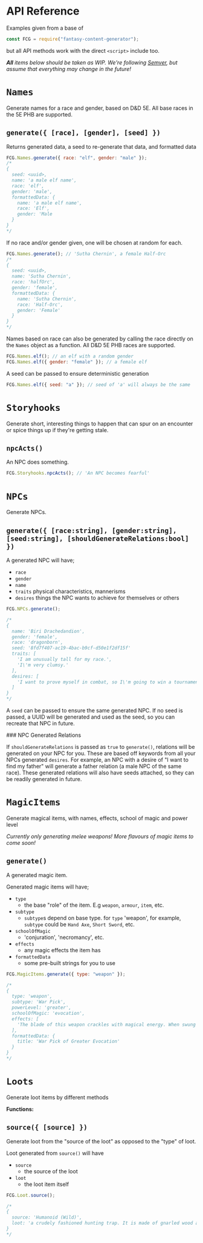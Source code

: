 # API Reference

Examples given from a base of

```js
const FCG = require("fantasy-content-generator");
```

but all API methods work with the direct `<script>` include too.

_**All** items below should be taken as WIP. We're following [Semver](https://semver.org/), but assume that everything may change in the future!_

# `Names`

Generate names for a race and gender, based on D&D 5E. All base races in the 5E PHB are supported.

## `generate({ [race], [gender], [seed] })`

Returns generated data, a seed to re-generate that data, and formatted data

```js
FCG.Names.generate({ race: "elf", gender: "male" });
/*
{
  seed: <uuid>,
  name: 'a male elf name',
  race: 'elf',
  gender: 'male',
  formattedData: {
    name: 'a male elf name',
    race: 'Elf',
    gender: 'Male
  }
}
*/
```

If no race and/or gender given, one will be chosen at random for each.

```js
FCG.Names.generate(); // 'Sutha Chernin', a female Half-Orc
/*
{
  seed: <uuid>,
  name: 'Sutha Chernin',
  race: 'halfOrc',
  gender: 'female',
  formattedData: {
    name: 'Sutha Chernin',
    race: 'Half-Orc',
    gender: 'Female'
  }
}
*/
```

Names based on race can also be generated by calling the race directly on the `Names` object as a function. All D&D 5E PHB races are supported.

```js
FCG.Names.elf(); // an elf with a random gender
FCG.Names.elf({ gender: "female" }); // a female elf
```

A seed can be passed to ensure deterministic generation

```js
FCG.Names.elf({ seed: "a" }); // seed of 'a' will always be the same
```

# `Storyhooks`

Generate short, interesting things to happen that can spur on an encounter or spice things up if they're getting stale.

## `npcActs()`

An NPC does something.

```js
FCG.Storyhooks.npcActs(); // 'An NPC becomes fearful'
```

# `NPCs`

Generate NPCs.

## `generate({ [race:string], [gender:string], [seed:string], [shouldGenerateRelations:bool] })`

A generated NPC will have;

- `race`
- `gender`
- `name`
- `traits` physical characteristics, mannerisms
- `desires` things the NPC wants to achieve for themselves or others

```js
FCG.NPCs.generate();

/*
{
  name: 'Biri Drachedandion',
  gender: 'female',
  race: 'dragonborn',
  seed: '8fd7f407-ac19-4bac-b9cf-d50e1f2df15f'
  traits: [
    'I am unusually tall for my race.',
    'I\'m very clumsy.'
  ],
  desires: [
    'I want to prove myself in combat, so I\'m going to win a tournament.'
  ]
}
*/
```

A `seed` can be passed to ensure the same generated NPC. If no seed is passed, a UUID will be generated and used as the seed, so you can recreate that NPC in future.

### NPC Generated Relations

If `shouldGenerateRelations` is passed as `true` to `generate()`, relations will be generated on your NPC for you. These are based off keywords from all your NPCs generated `desires`. For example, an NPC with a desire of "I want to find my father" will generate a father relation (a male NPC of the same race). These generated relations will also have seeds attached, so they can be readily generated in future.

# `MagicItems`

Generate magical items, with names, effects, school of magic and power level

_Currently only generating melee weapons! More flavours of magic items to come soon!_

## `generate()`

A generated magic item.

Generated magic items will have;

- `type`
  - the base "role" of the item. E.g `weapon`, `armour`, `item`, etc.
- `subtype`
  - `subtype`s depend on base type. for `type` 'weapon', for example, `subtype` could be `Hand Axe`, `Short Sword`, etc.
- `schoolOfMagic`
  - 'conjuration', 'necromancy', etc.
- `effects`
  - any magic effects the item has
- `formattedData`
  - some pre-built strings for you to use

```js
FCG.MagicItems.generate({ type: "weapon" });

/*
{
  type: 'weapon',
  subtype: 'War Pick',
  powerLevel: 'greater',
  schoolOfMagic: 'evocation',
  effects: [
    'The blade of this weapon crackles with magical energy. When swung in front of a group of creatures, 2  of the creatures are struck with bolts of energy. Each affected creature takes 3d4 Lightning damage, and becomes Paralyzed for 2 rounds.'
  ],
  formattedData: {
    title: 'War Pick of Greater Evocation'
  }
}
*/
```

# `Loots`

Generate loot items by different methods

**Functions:**

## `source({ [source] })`

Generate loot from the "source of the loot" as opposed to the "type" of loot.

Loot generated from `source()` will have

- `source`
  - the source of the loot
- `loot`
  - the loot item itself

```js
FCG.Loot.source();

/*
{
  source: 'Humanoid (Wild)',
  loot: 'a crudely fashioned hunting trap. It is made of gnarled wood and jagged iron spikes. It could be used to trap small creatures, such as boar or deer.'
}
*/
```
